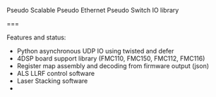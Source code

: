 Pseudo Scalable Pseudo Ethernet Pseudo Switch IO library

===

Features and status:

- Python asynchronous UDP IO using twisted and defer
- 4DSP board support library (FMC110, FMC150, FMC112, FMC116)
- Register map assembly and decoding from firmware output (json)
- ALS LLRF control software
- Laser Stacking software
-
